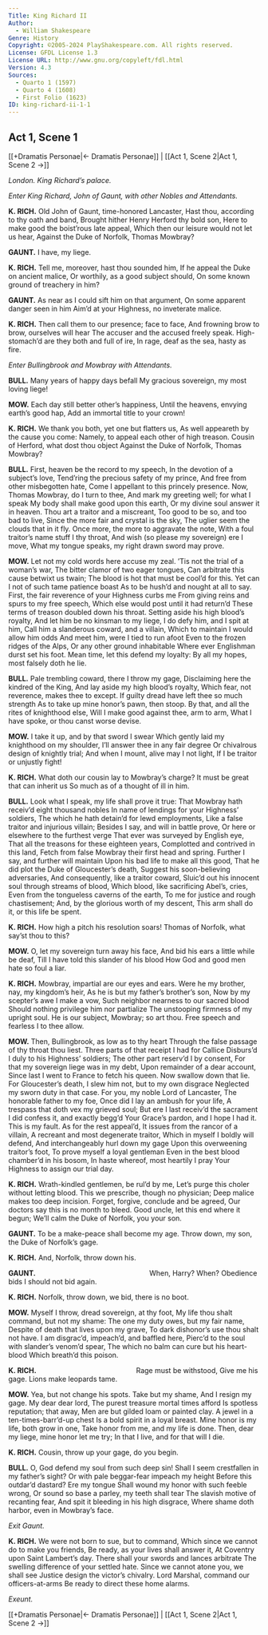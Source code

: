 ```yaml
---
Title: King Richard II
Author: 
  - William Shakespeare
Genre: History
Copyright: ©2005-2024 PlayShakespeare.com. All rights reserved.
License: GFDL License 1.3
License URL: http://www.gnu.org/copyleft/fdl.html
Version: 4.3
Sources:
  - Quarto 1 (1597)
  - Quarto 4 (1608)
  - First Folio (1623)
ID: king-richard-ii-1-1
---
```


## Act 1, Scene 1
[[+Dramatis Personae|← Dramatis Personae]] | [[Act 1, Scene 2|Act 1, Scene 2 →]]

*London. King Richard’s palace.*

*Enter King Richard, John of Gaunt, with other Nobles and Attendants.*

**K. RICH.**
Old John of Gaunt, time-honored Lancaster,
Hast thou, according to thy oath and band,
Brought hither Henry Herford thy bold son,
Here to make good the boist’rous late appeal,
Which then our leisure would not let us hear,
Against the Duke of Norfolk, Thomas Mowbray?

**GAUNT.**
I have, my liege.

**K. RICH.**
Tell me, moreover, hast thou sounded him,
If he appeal the Duke on ancient malice,
Or worthily, as a good subject should,
On some known ground of treachery in him?

**GAUNT.**
As near as I could sift him on that argument,
On some apparent danger seen in him
Aim’d at your Highness, no inveterate malice.

**K. RICH.**
Then call them to our presence; face to face,
And frowning brow to brow, ourselves will hear
The accuser and the accused freely speak.
High-stomach’d are they both and full of ire,
In rage, deaf as the sea, hasty as fire.

*Enter Bullingbrook and Mowbray with Attendants.*

**BULL.**
Many years of happy days befall
My gracious sovereign, my most loving liege!

**MOW.**
Each day still better other’s happiness,
Until the heavens, envying earth’s good hap,
Add an immortal title to your crown!

**K. RICH.**
We thank you both, yet one but flatters us,
As well appeareth by the cause you come:
Namely, to appeal each other of high treason.
Cousin of Herford, what dost thou object
Against the Duke of Norfolk, Thomas Mowbray?

**BULL.**
First, heaven be the record to my speech,
In the devotion of a subject’s love,
Tend’ring the precious safety of my prince,
And free from other misbegotten hate,
Come I appellant to this princely presence.
Now, Thomas Mowbray, do I turn to thee,
And mark my greeting well; for what I speak
My body shall make good upon this earth,
Or my divine soul answer it in heaven.
Thou art a traitor and a miscreant,
Too good to be so, and too bad to live,
Since the more fair and crystal is the sky,
The uglier seem the clouds that in it fly.
Once more, the more to aggravate the note,
With a foul traitor’s name stuff I thy throat,
And wish (so please my sovereign) ere I move,
What my tongue speaks, my right drawn sword may prove.

**MOW.**
Let not my cold words here accuse my zeal.
’Tis not the trial of a woman’s war,
The bitter clamor of two eager tongues,
Can arbitrate this cause betwixt us twain;
The blood is hot that must be cool’d for this.
Yet can I not of such tame patience boast
As to be hush’d and nought at all to say.
First, the fair reverence of your Highness curbs me
From giving reins and spurs to my free speech,
Which else would post until it had return’d
These terms of treason doubled down his throat.
Setting aside his high blood’s royalty,
And let him be no kinsman to my liege,
I do defy him, and I spit at him,
Call him a slanderous coward, and a villain,
Which to maintain I would allow him odds
And meet him, were I tied to run afoot
Even to the frozen ridges of the Alps,
Or any other ground inhabitable
Where ever Englishman durst set his foot.
Mean time, let this defend my loyalty:
By all my hopes, most falsely doth he lie.

**BULL.**
Pale trembling coward, there I throw my gage,
Disclaiming here the kindred of the King,
And lay aside my high blood’s royalty,
Which fear, not reverence, makes thee to except.
If guilty dread have left thee so much strength
As to take up mine honor’s pawn, then stoop.
By that, and all the rites of knighthood else,
Will I make good against thee, arm to arm,
What I have spoke, or thou canst worse devise.

**MOW.**
I take it up, and by that sword I swear
Which gently laid my knighthood on my shoulder,
I’ll answer thee in any fair degree
Or chivalrous design of knightly trial;
And when I mount, alive may I not light,
If I be traitor or unjustly fight!

**K. RICH.**
What doth our cousin lay to Mowbray’s charge?
It must be great that can inherit us
So much as of a thought of ill in him.

**BULL.**
Look what I speak, my life shall prove it true:
That Mowbray hath receiv’d eight thousand nobles
In name of lendings for your Highness’ soldiers,
The which he hath detain’d for lewd employments,
Like a false traitor and injurious villain;
Besides I say, and will in battle prove,
Or here or elsewhere to the furthest verge
That ever was surveyed by English eye,
That all the treasons for these eighteen years,
Complotted and contrived in this land,
Fetch from false Mowbray their first head and spring.
Further I say, and further will maintain
Upon his bad life to make all this good,
That he did plot the Duke of Gloucester’s death,
Suggest his soon-believing adversaries,
And consequently, like a traitor coward,
Sluic’d out his innocent soul through streams of blood,
Which blood, like sacrificing Abel’s, cries,
Even from the tongueless caverns of the earth,
To me for justice and rough chastisement;
And, by the glorious worth of my descent,
This arm shall do it, or this life be spent.

**K. RICH.**
How high a pitch his resolution soars!
Thomas of Norfolk, what say’st thou to this?

**MOW.**
O, let my sovereign turn away his face,
And bid his ears a little while be deaf,
Till I have told this slander of his blood
How God and good men hate so foul a liar.

**K. RICH.**
Mowbray, impartial are our eyes and ears.
Were he my brother, nay, my kingdom’s heir,
As he is but my father’s brother’s son,
Now by my scepter’s awe I make a vow,
Such neighbor nearness to our sacred blood
Should nothing privilege him nor partialize
The unstooping firmness of my upright soul.
He is our subject, Mowbray; so art thou.
Free speech and fearless I to thee allow.

**MOW.**
Then, Bullingbrook, as low as to thy heart
Through the false passage of thy throat thou liest.
Three parts of that receipt I had for Callice
Disburs’d I duly to his Highness’ soldiers;
The other part reserv’d I by consent,
For that my sovereign liege was in my debt,
Upon remainder of a dear account,
Since last I went to France to fetch his queen.
Now swallow down that lie. For Gloucester’s death,
I slew him not, but to my own disgrace
Neglected my sworn duty in that case.
For you, my noble Lord of Lancaster,
The honorable father to my foe,
Once did I lay an ambush for your life,
A trespass that doth vex my grieved soul;
But ere I last receiv’d the sacrament
I did confess it, and exactly begg’d
Your Grace’s pardon, and I hope I had it.
This is my fault. As for the rest appeal’d,
It issues from the rancor of a villain,
A recreant and most degenerate traitor,
Which in myself I boldly will defend,
And interchangeably hurl down my gage
Upon this overweening traitor’s foot,
To prove myself a loyal gentleman
Even in the best blood chamber’d in his bosom,
In haste whereof, most heartily I pray
Your Highness to assign our trial day.

**K. RICH.**
Wrath-kindled gentlemen, be rul’d by me,
Let’s purge this choler without letting blood.
This we prescribe, though no physician;
Deep malice makes too deep incision.
Forget, forgive, conclude and be agreed,
Our doctors say this is no month to bleed.
Good uncle, let this end where it begun;
We’ll calm the Duke of Norfolk, you your son.

**GAUNT.**
To be a make-peace shall become my age.
Throw down, my son, the Duke of Norfolk’s gage.

**K. RICH.**
And, Norfolk, throw down his.

**GAUNT.**
                When, Harry? When?
Obedience bids I should not bid again.

**K. RICH.**
Norfolk, throw down, we bid, there is no boot.

**MOW.**
Myself I throw, dread sovereign, at thy foot,
My life thou shalt command, but not my shame:
The one my duty owes, but my fair name,
Despite of death that lives upon my grave,
To dark dishonor’s use thou shalt not have.
I am disgrac’d, impeach’d, and baffled here,
Pierc’d to the soul with slander’s venom’d spear,
The which no balm can cure but his heart-blood
Which breath’d this poison.

**K. RICH.**
              Rage must be withstood,
Give me his gage. Lions make leopards tame.

**MOW.**
Yea, but not change his spots. Take but my shame,
And I resign my gage. My dear dear lord,
The purest treasure mortal times afford
Is spotless reputation; that away,
Men are but gilded loam or painted clay.
A jewel in a ten-times-barr’d-up chest
Is a bold spirit in a loyal breast.
Mine honor is my life, both grow in one,
Take honor from me, and my life is done.
Then, dear my liege, mine honor let me try;
In that I live, and for that will I die.

**K. RICH.**
Cousin, throw up your gage, do you begin.

**BULL.**
O, God defend my soul from such deep sin!
Shall I seem crestfallen in my father’s sight?
Or with pale beggar-fear impeach my height
Before this outdar’d dastard? Ere my tongue
Shall wound my honor with such feeble wrong,
Or sound so base a parley, my teeth shall tear
The slavish motive of recanting fear,
And spit it bleeding in his high disgrace,
Where shame doth harbor, even in Mowbray’s face.

*Exit Gaunt.*

**K. RICH.**
We were not born to sue, but to command,
Which since we cannot do to make you friends,
Be ready, as your lives shall answer it,
At Coventry upon Saint Lambert’s day.
There shall your swords and lances arbitrate
The swelling difference of your settled hate.
Since we cannot atone you, we shall see
Justice design the victor’s chivalry.
Lord Marshal, command our officers-at-arms
Be ready to direct these home alarms.

*Exeunt.*

[[+Dramatis Personae|← Dramatis Personae]] | [[Act 1, Scene 2|Act 1, Scene 2 →]]